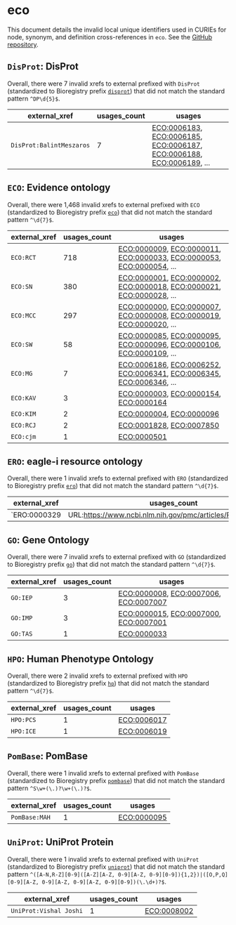 # eco

This document details the invalid local unique identifiers used in CURIEs
for node, synonym, and definition cross-references in `eco`. See the [GitHub repository](https://github.com/evidenceontology/evidenceontology).


## `DisProt`: DisProt

Overall, there were 7 invalid
xrefs to external prefixed with `DisProt` (standardized to Bioregistry
prefix [`disprot`](https://bioregistry.io/disprot)) that
did not match the standard pattern `^DP\d{5}$`.

| external_xref            |   usages_count | usages                                                                                                                                                                                                                                                                                                     |
|--------------------------|----------------|------------------------------------------------------------------------------------------------------------------------------------------------------------------------------------------------------------------------------------------------------------------------------------------------------------|
| `DisProt:BalintMeszaros` |              7 | [ECO:0006183](http://purl.obolibrary.org/obo/ECO_0006183), [ECO:0006185](http://purl.obolibrary.org/obo/ECO_0006185), [ECO:0006187](http://purl.obolibrary.org/obo/ECO_0006187), [ECO:0006188](http://purl.obolibrary.org/obo/ECO_0006188), [ECO:0006189](http://purl.obolibrary.org/obo/ECO_0006189), ... |

## `ECO`: Evidence ontology

Overall, there were 1,468 invalid
xrefs to external prefixed with `ECO` (standardized to Bioregistry
prefix [`eco`](https://bioregistry.io/eco)) that
did not match the standard pattern `^\d{7}$`.

| external_xref   |   usages_count | usages                                                                                                                                                                                                                                                                                                     |
|-----------------|----------------|------------------------------------------------------------------------------------------------------------------------------------------------------------------------------------------------------------------------------------------------------------------------------------------------------------|
| `ECO:RCT`       |            718 | [ECO:0000009](http://purl.obolibrary.org/obo/ECO_0000009), [ECO:0000011](http://purl.obolibrary.org/obo/ECO_0000011), [ECO:0000033](http://purl.obolibrary.org/obo/ECO_0000033), [ECO:0000053](http://purl.obolibrary.org/obo/ECO_0000053), [ECO:0000054](http://purl.obolibrary.org/obo/ECO_0000054), ... |
| `ECO:SN`        |            380 | [ECO:0000001](http://purl.obolibrary.org/obo/ECO_0000001), [ECO:0000002](http://purl.obolibrary.org/obo/ECO_0000002), [ECO:0000018](http://purl.obolibrary.org/obo/ECO_0000018), [ECO:0000021](http://purl.obolibrary.org/obo/ECO_0000021), [ECO:0000028](http://purl.obolibrary.org/obo/ECO_0000028), ... |
| `ECO:MCC`       |            297 | [ECO:0000000](http://purl.obolibrary.org/obo/ECO_0000000), [ECO:0000007](http://purl.obolibrary.org/obo/ECO_0000007), [ECO:0000008](http://purl.obolibrary.org/obo/ECO_0000008), [ECO:0000019](http://purl.obolibrary.org/obo/ECO_0000019), [ECO:0000020](http://purl.obolibrary.org/obo/ECO_0000020), ... |
| `ECO:SW`        |             58 | [ECO:0000085](http://purl.obolibrary.org/obo/ECO_0000085), [ECO:0000095](http://purl.obolibrary.org/obo/ECO_0000095), [ECO:0000096](http://purl.obolibrary.org/obo/ECO_0000096), [ECO:0000106](http://purl.obolibrary.org/obo/ECO_0000106), [ECO:0000109](http://purl.obolibrary.org/obo/ECO_0000109), ... |
| `ECO:MG`        |              7 | [ECO:0006186](http://purl.obolibrary.org/obo/ECO_0006186), [ECO:0006252](http://purl.obolibrary.org/obo/ECO_0006252), [ECO:0006341](http://purl.obolibrary.org/obo/ECO_0006341), [ECO:0006345](http://purl.obolibrary.org/obo/ECO_0006345), [ECO:0006346](http://purl.obolibrary.org/obo/ECO_0006346), ... |
| `ECO:KAV`       |              3 | [ECO:0000003](http://purl.obolibrary.org/obo/ECO_0000003), [ECO:0000154](http://purl.obolibrary.org/obo/ECO_0000154), [ECO:0000164](http://purl.obolibrary.org/obo/ECO_0000164)                                                                                                                            |
| `ECO:KIM`       |              2 | [ECO:0000004](http://purl.obolibrary.org/obo/ECO_0000004), [ECO:0000096](http://purl.obolibrary.org/obo/ECO_0000096)                                                                                                                                                                                       |
| `ECO:RCJ`       |              2 | [ECO:0001828](http://purl.obolibrary.org/obo/ECO_0001828), [ECO:0007850](http://purl.obolibrary.org/obo/ECO_0007850)                                                                                                                                                                                       |
| `ECO:cjm`       |              1 | [ECO:0000501](http://purl.obolibrary.org/obo/ECO_0000501)                                                                                                                                                                                                                                                  |

## `ERO`: eagle-i resource ontology

Overall, there were 1 invalid
xrefs to external prefixed with `ERO` (standardized to Bioregistry
prefix [`ero`](https://bioregistry.io/ero)) that
did not match the standard pattern `^\d{7}$`.

| external_xref                                                           |   usages_count | usages                                                    |
|-------------------------------------------------------------------------|----------------|-----------------------------------------------------------|
| `ERO:0000329|URL:https://www.ncbi.nlm.nih.gov/pmc/articles/PMC3907272/` |              1 | [ECO:0007043](http://purl.obolibrary.org/obo/ECO_0007043) |

## `GO`: Gene Ontology

Overall, there were 7 invalid
xrefs to external prefixed with `GO` (standardized to Bioregistry
prefix [`go`](https://bioregistry.io/go)) that
did not match the standard pattern `^\d{7}$`.

| external_xref   |   usages_count | usages                                                                                                                                                                          |
|-----------------|----------------|---------------------------------------------------------------------------------------------------------------------------------------------------------------------------------|
| `GO:IEP`        |              3 | [ECO:0000008](http://purl.obolibrary.org/obo/ECO_0000008), [ECO:0007006](http://purl.obolibrary.org/obo/ECO_0007006), [ECO:0007007](http://purl.obolibrary.org/obo/ECO_0007007) |
| `GO:IMP`        |              3 | [ECO:0000015](http://purl.obolibrary.org/obo/ECO_0000015), [ECO:0007000](http://purl.obolibrary.org/obo/ECO_0007000), [ECO:0007001](http://purl.obolibrary.org/obo/ECO_0007001) |
| `GO:TAS`        |              1 | [ECO:0000033](http://purl.obolibrary.org/obo/ECO_0000033)                                                                                                                       |

## `HPO`: Human Phenotype Ontology

Overall, there were 2 invalid
xrefs to external prefixed with `HPO` (standardized to Bioregistry
prefix [`hp`](https://bioregistry.io/hp)) that
did not match the standard pattern `^\d{7}$`.

| external_xref   |   usages_count | usages                                                    |
|-----------------|----------------|-----------------------------------------------------------|
| `HPO:PCS`       |              1 | [ECO:0006017](http://purl.obolibrary.org/obo/ECO_0006017) |
| `HPO:ICE`       |              1 | [ECO:0006019](http://purl.obolibrary.org/obo/ECO_0006019) |

## `PomBase`: PomBase

Overall, there were 1 invalid
xrefs to external prefixed with `PomBase` (standardized to Bioregistry
prefix [`pombase`](https://bioregistry.io/pombase)) that
did not match the standard pattern `^S\w+(\.)?\w+(\.)?$`.

| external_xref   |   usages_count | usages                                                    |
|-----------------|----------------|-----------------------------------------------------------|
| `PomBase:MAH`   |              1 | [ECO:0000095](http://purl.obolibrary.org/obo/ECO_0000095) |

## `UniProt`: UniProt Protein

Overall, there were 1 invalid
xrefs to external prefixed with `UniProt` (standardized to Bioregistry
prefix [`uniprot`](https://bioregistry.io/uniprot)) that
did not match the standard pattern `^([A-N,R-Z][0-9]([A-Z][A-Z, 0-9][A-Z, 0-9][0-9]){1,2})|([O,P,Q][0-9][A-Z, 0-9][A-Z, 0-9][A-Z, 0-9][0-9])(\.\d+)?$`.

| external_xref          |   usages_count | usages                                                    |
|------------------------|----------------|-----------------------------------------------------------|
| `UniProt:Vishal Joshi` |              1 | [ECO:0008002](http://purl.obolibrary.org/obo/ECO_0008002) |

